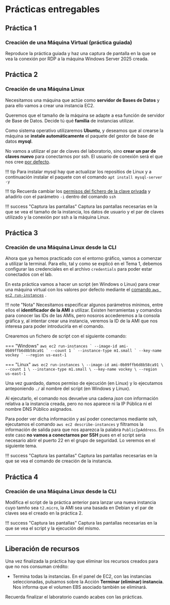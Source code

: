 # Prácticas entregables

## Práctica 1
### Creación de una Máquina Virtual (práctica guiada)

Reproduce la práctica guiada y haz una captura de pantalla en la que se vea la conexión por RDP a la máquina Windows Server 2025 creada.

## Práctica 2
### Creación de una Máquina Linux

Necesitamos una máquina que actúe como **servidor de Bases de Datos** y para ello vamos a crear una instancia EC2.

Queremos que el tamaño de la máquina se adapte a esa función de servidor de Base de Datos. Decide tú qué **familia** de instancias utilizar. 

Como sistema operativo utilizaremos **Ubuntu**, y deseamos que al crearse la máquina se **instale automáticamente** el paquete del gestor de base de datos **mysql**.

No vamos a utilizar el par de claves del laboratorio, sino **crear un par de claves nuevo** para conectarnos por ssh. El usuario de conexión será el que nos cree [por defecto](https://docs.aws.amazon.com/es_es/AWSEC2/latest/UserGuide/managing-users.html#ami-default-user-names).

!!! tip
    Para instalar mysql hay que actualizar los repositios de Linux y a continuación instalar el paquete con el comando `apt install mysql-server -y`


!!! tip
    Recuerda cambiar los [permisos del fichero de la clave privada](https://docs.aws.amazon.com/es_es/AWSEC2/latest/UserGuide/connection-prereqs-general.html#connection-prereqs-private-key) y añadirlo con el parámetro `-i` dentro del comando `ssh`

!!! success "Captura las pantallas"
    Captura las pantallas necesarias en la que se vea el tamaño de la instancia, los datos de usuario y el par de claves utilizado y la conexión por ssh a la máquina Linux.

## Práctica 3
### Creación de una Máquina Linux desde la CLI

Ahora que ya hemos practicado con el entorno gráfico, vamos a comenzar a utilizar la terminal. Para ello, tal y como se explicó en el Tema 1, debemos configurar las credenciales en el archivo `credentials` para poder estar conectados con el lab.

En esta práctica vamos a hacer un script (en Windows o Linux) para crear una máquina virtual con los valores por defecto mediante el [comando `aws ec2 run-instances`](https://docs.aws.amazon.com/cli/latest/userguide/cli-services-ec2-instances.html) .

!!! note "Nota"
    Necesitamos especificar algunos parámetros mínimos, entre ellos el **identificador de la AMI** a utilizar. Existen herramientas y comandos para conocer las IDs de las AMIs, pero nosoros accederemos a la consola gráfica y, al intentar crear una instancia, veremos la ID de la AMI que nos interesa para poder introducirla en el comando.

Crearemos un fichero de script con el siguiente comando:

=== "Windows"
    ```
    aws ec2 run-instances `
    --image-id ami-0b09ffb6d8b58ca91 `
    --count 1 `
    --instance-type m1.small `
    --key-name vockey `
    --region us-east-1
    ```

=== "Linux"
    ```
    aws ec2 run-instances \
    --image-id ami-0b09ffb6d8b58ca91 \
    --count 1 \
    --instance-type m1.small \
    --key-name vockey \
    --region us-east-1
    ```

Una vez guardado, damos permiso de ejecución (en Linux) y lo ejecutamos anteponiendo `./` al nombre del script (en Windows y Linux).

Al ejecutarlo, el comando nos devuelve una cadena *json* con información relativa a la instancia creada, pero no nos aparece ni la IP Pública ni el nombre DNS Público asignados.

Para poder ver dicha información y así poder conectarnos mediante ssh, ejecutamos el comando `aws ec2 describe-instances` y filtramos la información de salida para que nos aparezca la palabra `PublicIpAddress`. En este caso **no vamos a conectarnos por SSH** pues en el script sería necesario abrir el puerto 22 en el grupo de seguridad. Lo veremos en el siguiente tema.

!!! success "Captura las pantallas"
    Captura las pantallas necesarias en la que se vea el comando de creación de la instancia.


## Práctica 4
### Creación de una Máquina Linux desde la CLI

Modifica el script de la práctica anterior para lanzar una nueva instancia cuyo tamño sea `t2.micro`, la AMI sea una basada en Debian y el par de claves sea el creado en la práctica 2.

!!! success "Captura las pantallas"
    Captura las pantallas necesarias en la que se vea el script y la ejecución del mismo.

___

## Liberación de recursos

Una vez finalizada la práctica hay que eliminar los recursos creados para que no nos consuman crédito:

- Termina todas la instancias. En el panel de EC2, con las instancias seleccionadas, pulsamos sobre la Acción **Terminar (eliminar) instancia**. Nos informa que el volumen EBS asociado también se eliminará.

Recuerda finalizar el laboratorio cuando acabes con las prácticas.
